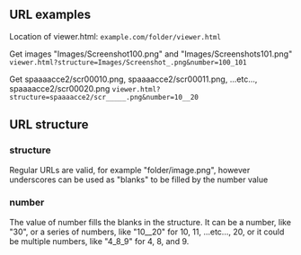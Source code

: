 ## URL examples

Location of viewer.html:
`example.com/folder/viewer.html`

Get images "Images/Screenshot100.png" and "Images/Screenshots101.png"
`viewer.html?structure=Images/Screenshot_.png&number=100_101` 

Get spaaaacce2/scr00010.png, spaaaacce2/scr00011.png, ...etc..., spaaaacce2/scr00020.png
`viewer.html?structure=spaaaacce2/scr_____.png&number=10__20`

## URL structure

### structure
Regular URLs are valid, for example "folder/image.png", however underscores can be used as "blanks" to be filled by the number value

### number
The value of number fills the blanks in the structure. It can be a number, like "30", or a series of numbers, like "10__20" for 10, 11, ...etc..., 20, or it could be multiple numbers, like "4_8_9" for 4, 8, and 9.